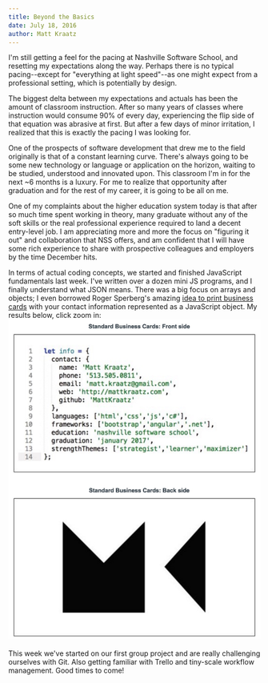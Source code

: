 ```yaml
---
title: Beyond the Basics
date: July 18, 2016
author: Matt Kraatz
---
```


I'm still getting a feel for the pacing at Nashville Software School, and resetting my expectations along the way. Perhaps there is no typical pacing--except for "everything at light speed"--as one might expect from a professional setting, which is potentially by design.

The biggest delta between my expectations and actuals has been the amount of classroom instruction. After so many years of classes where instruction would consume 90% of every day, experiencing the flip side of that equation was abrasive at first. But after a few days of minor irritation, I realized that this is exactly the pacing I was looking for.

One of the prospects of software development that drew me to the field originally is that of a constant learning curve. There's always going to be some new technology or language or application on the horizon, waiting to be studied, understood and innovated upon. This classroom I'm in for the next ~6 months is a luxury. For me to realize that opportunity after graduation and for the rest of my career, it is going to be all on me.

One of my complaints about the higher education system today is that after so much time spent working in theory, many graduate without any of the soft skills or the real professional experience required to land a decent entry-level job. I am appreciating more and more the focus on "figuring it out" and collaboration that NSS offers, and am confident that I will have some rich experience to share with prospective colleagues and employers by the time December hits.

In terms of actual coding concepts, we started and finished JavaScript fundamentals last week. I've written over a dozen mini JS programs, and I finally understand what JSON means. There was a big focus on arrays and objects; I even borrowed Roger Sperberg's amazing [idea to print business cards](http://www.super-script.us/2015/js-dev-biz-card.html) with your contact information represented as a JavaScript object. My results below, click zoom in:
  ![alt text](/img/business-card-results.jpg "New Business Card")

This week we've started on our first group project and are really challenging ourselves with Git. Also getting familiar with Trello and tiny-scale workflow management. Good times to come!

